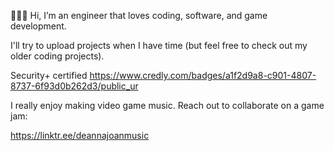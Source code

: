 👩🏻‍💻 Hi, I’m an engineer that loves coding, software, and game development.

I'll try to upload projects when I have time (but feel free to check out my older coding projects).

Security+ certified <https://www.credly.com/badges/a1f2d9a8-c901-4807-8737-6f93d0b262d3/public_ur>



I really enjoy making video game music. Reach out to collaborate on a game jam:

https://linktr.ee/deannajoanmusic






<!---
multitalented/multitalented is a ✨ special ✨ repository because its `README.md` (this file) appears on your GitHub profile.
You can click the Preview link to take a look at your changes.
--->
